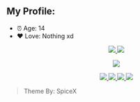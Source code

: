 ## My Profile:

- ⏰ Age: 14
- ❤ Love: Nothing xd

<p align="center"><a href="#">
  <img src="https://github-readme-stats.vercel.app/api?username=JonyGamesYT9&show_icons=true&include_all_commits=true&line_height=33&count_private=true&theme=nord" />
  <img src="https://github-readme-stats.vercel.app/api/top-langs?username=JonyGamesYT9&langs_count=4&count_private=true&theme=nord" />
</a></p>

<p align="center"><a href="#">
  <img src="https://github-profile-trophy.vercel.app/?username=JonyGamesYT9&margin-w=28&margin-h=15&theme=nord" />
</p></a>

<p align="center"><a href="#">
  <img src="https://img.shields.io/badge/-Java-2e3440?logoColor=81a1c1&logo=Java" />
  <img src="https://img.shields.io/badge/-PHP-2e3440?logoColor=81a1c1&logo=PHP" />
  <img src="https://img.shields.io/badge/-JavaScript-2e3440?logoColor=81a1c1&logo=JavaScript" />
  <img src="https://img.shields.io/badge/-SQL-2e3440?logoColor=81a1c1&logo=MySQL" />
</a></p>

> Theme By: SpiceX